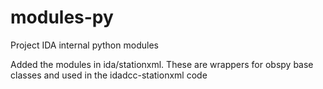 # modules-py
Project IDA internal python modules

Added the modules in ida/stationxml.  These are wrappers for
obspy base classes and used in the idadcc-stationxml code
